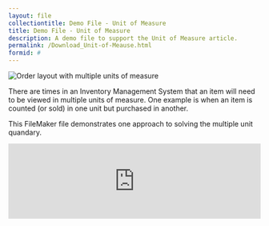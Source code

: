 ```yaml
---
layout: file
collectiontitle: Demo File - Unit of Measure
title: Demo File - Unit of Measure
description: A demo file to support the Unit of Measure article.
permalink: /Download_Unit-of-Meause.html
formid: #
---
```


![Order layout with multiple units of measure](FileMakerInventoryResources/assets/images/fmp_demo_uofm.png)

There are times in an Inventory Management System that an item will need to be viewed in multiple units of measure.  One example is when an item is counted (or sold) in one unit but purchased in another. 

This FileMaker file demonstrates one approach to solving the multiple unit quandary.

<iframe frameborder='0' style='width: 100%;' src='https://app.hatchbuck.com/OnlineForm/71001040686' scrolling='auto' onload='this.height=screen.height;'></iframe>
